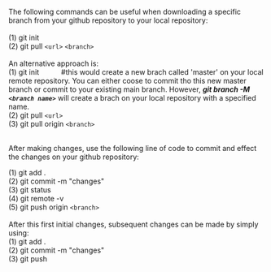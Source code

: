 The following commands can be useful when downloading a specific branch from your github repository to your local repository: <br>
<br>
(1) git init<br>
(2) git pull `<url>`  `<branch>` 
<br>
<br>
 An alternative approach is:
<br>
(1) git init &nbsp;&nbsp;&nbsp;&nbsp;&nbsp;&nbsp;&nbsp;&nbsp;&nbsp; #this would create a new brach called 'master' on your local remote repository. You can either coose to commit tho this new master branch or commit to your existing main branch. However, ***git branch -M `<branch name>`*** will create a brach on your local repository with a specified name.<br> 
(2) git pull `<url>` <br>
(3) git pull origin `<branch>` 

<br>
After making changes, use the following line of code to commit and effect the changes on your github repository: <br>

(1) git add . <br>
(2) git commit -m "changes" <br>
(3) git status <br>
(4) git remote -v <br>
(5) git push origin `<branch>`
<br>
<br>
After this first initial changes, subsequent changes can be made by simply using: <br>
(1) git add . <br>
(2) git commit -m "changes" <br>
(3) git push